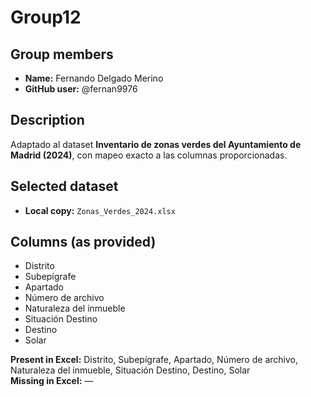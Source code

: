 # Group12

## Group members
- **Name:** Fernando Delgado Merino  
- **GitHub user:** @fernan9976

## Description
Adaptado al dataset **Inventario de zonas verdes del Ayuntamiento de Madrid (2024)**, con mapeo exacto a las columnas proporcionadas.

## Selected dataset
- **Local copy:** `Zonas_Verdes_2024.xlsx`

## Columns (as provided)
- Distrito
- Subepígrafe
- Apartado
- Número de archivo
- Naturaleza del inmueble
- Situación Destino
- Destino
- Solar

**Present in Excel:** Distrito, Subepígrafe, Apartado, Número de archivo, Naturaleza del inmueble, Situación Destino, Destino, Solar  
**Missing in Excel:** —